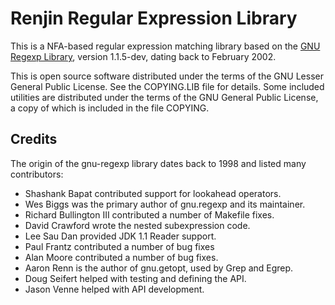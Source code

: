 

# Renjin Regular Expression Library

This is a NFA-based regular expression matching library based on 
the [GNU Regexp Library](http://savannah.gnu.org/projects/gnu-regexp/),
version 1.1.5-dev, dating back to February 2002.

This is open source software distributed under the terms of the GNU
Lesser General Public License.  See the COPYING.LIB file for details.
Some included utilities are distributed under the terms of the GNU
General Public License, a copy of which is included in the file COPYING.

## Credits

The origin of the gnu-regexp library dates back to 1998 and listed
many contributors:

* Shashank Bapat contributed support for lookahead operators.
* Wes Biggs was the primary author of gnu.regexp and its maintainer.
* Richard Bullington III contributed a number of Makefile fixes.
* David Crawford wrote the nested subexpression code.
* Lee Sau Dan provided JDK 1.1 Reader support.
* Paul Frantz contributed a number of bug fixes
* Alan Moore contributed a number of bug fixes.
* Aaron Renn is the author of gnu.getopt, used by Grep and Egrep.
* Doug Seifert helped with testing and defining the API.
* Jason Venne helped with API development.


